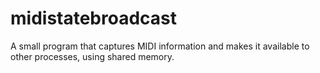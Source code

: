 midistatebroadcast
==================

A small program that captures MIDI information and makes it available to other processes, using shared memory.
